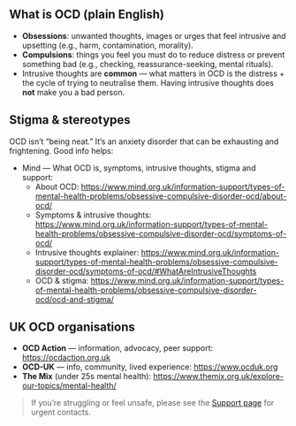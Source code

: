 ## What is OCD (plain English)

- **Obsessions**: unwanted thoughts, images or urges that feel intrusive and upsetting (e.g., harm, contamination, morality).  
- **Compulsions**: things you feel you must do to reduce distress or prevent something bad (e.g., checking, reassurance-seeking, mental rituals).  
- Intrusive thoughts are **common** — what matters in OCD is the distress + the cycle of trying to neutralise them. Having intrusive thoughts does **not** make you a bad person.

## Stigma & stereotypes
OCD isn’t “being neat.” It’s an anxiety disorder that can be exhausting and frightening. Good info helps:

- Mind — What OCD is, symptoms, intrusive thoughts, stigma and support:
  - About OCD: https://www.mind.org.uk/information-support/types-of-mental-health-problems/obsessive-compulsive-disorder-ocd/about-ocd/
  - Symptoms & intrusive thoughts: https://www.mind.org.uk/information-support/types-of-mental-health-problems/obsessive-compulsive-disorder-ocd/symptoms-of-ocd/
  - Intrusive thoughts explainer: https://www.mind.org.uk/information-support/types-of-mental-health-problems/obsessive-compulsive-disorder-ocd/symptoms-of-ocd/#WhatAreIntrusiveThoughts
  - OCD & stigma: https://www.mind.org.uk/information-support/types-of-mental-health-problems/obsessive-compulsive-disorder-ocd/ocd-and-stigma/

## UK OCD organisations
- **OCD Action** — information, advocacy, peer support: https://ocdaction.org.uk  
- **OCD-UK** — info, community, lived experience: https://www.ocduk.org  
- **The Mix** (under 25s mental health): https://www.themix.org.uk/explore-our-topics/mental-health/

> If you’re struggling or feel unsafe, please see the [Support page](support.md) for urgent contacts.